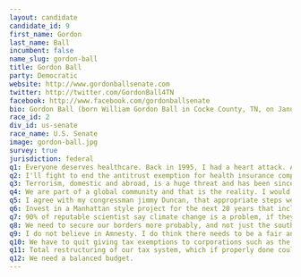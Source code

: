 ```yaml
---
layout: candidate
candidate_id: 9
first_name: Gordon
last_name: Ball
incumbent: false
name_slug: gordon-ball
title: Gordon Ball
party: Democratic
website: http://www.gordonballsenate.com
twitter: http://twitter.com/GordonBall4TN
facebook: http://www.facebook.com/gordonballsenate
bio: Gordon Ball (born William Gordon Ball in Cocke County, TN, on January 29, 1949) has been practicing law since 1975 as a licensed Tennessee attorney who focuses on consumer rights and antitrust class actions. Ball graduated from East Tennessee State University (ETSU), Johnson City, TN, in 1970 with a Bachelor of Science degree. He received his law degree from the Cecil C. Humphreys School of Law at Memphis State University in 1974.<br><br>Ball has been admitted to or appeared before a multitude of federal and state courts across the United States, including the United States Supreme Court, the United States Courts of Appeals for the Fourth, Sixth, Seventh, and Ninth Circuits. He has appeared in courts in well over half of the States.<br><br>Ball served as an Assistant United States District Attorney for the Eastern District of Tennessee. In 1977, he served as a delegate and Vice President to Tennessee's last Constitutional Convention. He campaigned for a seat in the United States House of Representatives in 1978 against Jimmy Quillen, and shortly thereafter, returned to private practice where he specialized in the defense of ""white-collar"" federal prosecutions.<br><br>For nearly two decades, Ball has been a pioneer in plaintiff's class action lawsuits on behalf of victims of abuse by powerful corporations. Ball has a long record of successfully litigating cases on behalf of both individuals and classes, particularly in cases involving antitrust violations, such as monopolization and price-fixing. Ball's aggregate multi-billion dollar recoveries have included cases against oil companies, telecommunication companies, health care companies, insurance companies, pharmaceutical companies, banks, auto manufacturers, record manufacturers, paper manufacturers, vitamin makers, boat manufacturers, stucco manufacturers and supermarket chains.<br><br>Upon settlements in numerous cases in which the presiding court is presented an opportunity to make charitable awards (cy pres awards) to national, regional, state and local charitable organizations, Gordon Ball has been instrumental in seeking the award of residual funds for charities and other institutions, including St. Jude's Hospital, The Wounded Warrior’s Project, the United Way, Public Justice, Boys & Girls Clubs, East Tennessee State University, the University of Tennessee Building Fund, and the University of Memphis School of Law.<br><br>Ball is currently campaigning for the Democratic nomination in the 2014 United States Senate race. He is clear on his intentions as a candidate for politicians to serve a term, a maximum of two terms and vacate the office for others to run.<br><br>Education<br><br>Cosby High School, Cocke County, Tennessee<br>East Tennessee State University, B.S. History<br>University of Memphis, Cecil C. Humpreys School of Law, J.D.
race_id: 2
div_id: us-senate
race_name: U.S. Senate
image: gordon-ball.jpg
survey: true
jurisdiction: federal
q1: Everyone deserves healthcare. Back in 1995, I had a heart attack. A month later, I had another one. That was nineteen (19) years ago. I’m healthy now. Of course, the medical bills piled up, but unlike many Americans, I had good health insurance and was also financially able to handle the enormous costs of medical care. However, many American families are financially ruined by catastrophic medical situations, which push them over the economic cliff. In the 21st century, American families should not have to choose between feeding, clothing and sheltering their children, or taking them to the doctor.
q2: I'll fight to end the antitrust exemption for health insurance companies regarding the Affordable Care Act —an exemption that currently allows insurance companies the luxury of not having to compete for business, resulting in higher premiums for American consumers.
q3: Terrorism, domestic and abroad, is a huge threat and has been since the 1972 Olympics. The biggest long term national security threat is our debt that we owe to china.
q4: We are part of a global community and that is the reality. I would put the oxygen mask on our country first and make sure we are breathing. Think about it, if we had the money back from the Iraq war we could build a school in every county of the country.
q5: I agree with my congressman jimmy Duncan, that appropriate steps were taken and there should be no boots on the ground should be utilized by the US.
q6: Invest in a Manhattan style project for the next 20 years that includes wind, solar, nuclear,and coal and build the keystone pipeline. We must prepare for the generations to come by using all the options available to us.
q7: 90% of reputable scientist say climate change is a problem, if they are to be believed, we must curb our emissions, but to do so without other industrial countries agreement is senseless.
q8: We need to secure our borders more probably, and not just the southern border.
q9: I do not believe in Amnesty. I do think there needs to be a fair and clear path for immigrants in this country to obtain citizenship and laws are in place to do that, but it needs to also be fair to taxpayers and legal immigrants.
q10: We have to quit giving tax exemptions to corporations such as the oil industry and Wall Street. And it is imperative that we crack down on wasteful spending.
q11: Total restructuring of our tax system, which if properly done could create 1 million good paying jobs to rebuild our infrastructure for the 21st century. This must be a bi-partisan effort.
q12: We need a balanced budget.
---
```

